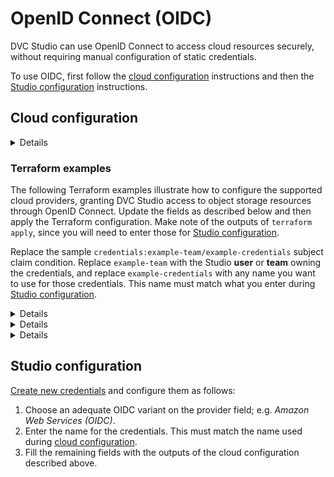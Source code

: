 # OpenID Connect (OIDC)

DVC Studio can use OpenID Connect to access cloud resources securely, without
requiring manual configuration of static credentials.

To use OIDC, first follow the [cloud configuration](#cloud-configuration)
instructions and then the [Studio configuration](#studio-configuration)
instructions.

## Cloud configuration

<details>

### Generic configuration details

- OpenID Connect Discovery URL:
  https://studio.dvc.ai/api/.well-known/openid-configuration

- Subject claim format: `credentials:{owner}/{name}` where `{owner}` is the name
  of the DVC Studio **user** or **team** owning the credentials, and `{name}` is
  the name of the DVC Studio
  [credentials](/doc/studio/user-guide/account-management#cloud-credentials).

</details>

### Terraform examples

The following Terraform examples illustrate how to configure the supported cloud
providers, granting DVC Studio access to object storage resources through OpenID
Connect. Update the fields as described below and then apply the Terraform
configuration. Make note of the outputs of `terraform apply`, since you will
need to enter those for [Studio configuration](#studio-configuration).

<admon type="tip">

Replace the sample `credentials:example-team/example-credentials` subject claim
condition. Replace `example-team` with the Studio **user** or **team** owning
the credentials, and replace `example-credentials` with any name you want to use
for those credentials. This name must match what you enter during
[Studio configuration](#studio-configuration).

</admon>

<details>

### Amazon Web Services

```hcl
terraform {
  required_providers {
    aws = {
      source  = "hashicorp/aws"
      version = "~> 4.16"
    }
  }

  required_version = ">= 1.2.0"
}

provider "aws" {
  region = "us-east-1"
}

locals {
  provider  = "studio.dvc.ai/api"
  condition = "credentials:example-team/example-credentials"
}

data "tls_certificate" "studio" {
  url = "https://${local.provider}"
}

data "aws_iam_policy_document" "studio_assume_role" {
  statement {
    effect  = "Allow"
    actions = ["sts:AssumeRoleWithWebIdentity"]

    principals {
      type        = "Federated"
      identifiers = [aws_iam_openid_connect_provider.studio.arn]
    }

    condition {
      test     = "ForAnyValue:StringLike"
      variable = "${aws_iam_openid_connect_provider.studio.url}:sub"
      values   = [local.condition]
    }
  }
}

data "aws_iam_policy_document" "studio" {
  statement {
    actions   = ["s3:*"]
    resources = ["*"]
  }
}

resource "aws_iam_openid_connect_provider" "studio" {
  url             = data.tls_certificate.studio.url
  client_id_list  = ["sts.amazonaws.com"]
  thumbprint_list = [data.tls_certificate.studio.certificates.0.sha1_fingerprint]
}

resource "aws_iam_role" "studio" {
  max_session_duration = 12 * 60 * 60 # 12 hours
  assume_role_policy   = data.aws_iam_policy_document.studio_assume_role.json

  inline_policy {
    name   = "studio"
    policy = data.aws_iam_policy_document.studio.json
  }
}

output "role_arn" {
  value = aws_iam_role.studio.arn
}
```

</details>
<details>

### Google Cloud

```hcl
terraform {
  required_providers {
    google = {
      source  = "hashicorp/google"
      version = "5.13.0"
    }
  }
}

provider "google" {
  project = "iterative-sandbox"
  region  = "us-central1"
}

locals {
  provider  = "studio.dvc.ai/api"
  condition = "credentials:example-team/example-credentials"
}

data "google_project" "current" {}

resource "google_project_organization_policy" "credential_lifetime_extension" {
  project    = data.google_project.current.project_id
  constraint = "constraints/iam.allowServiceAccountCredentialLifetimeExtension"

  list_policy {
    allow {
      all = true
    }
  }
}

resource "google_iam_workload_identity_pool" "studio" {
  workload_identity_pool_id = "iterative-studio"
}

resource "google_iam_workload_identity_pool_provider" "studio" {
  workload_identity_pool_provider_id = "studio"
  workload_identity_pool_id          = google_iam_workload_identity_pool.studio.workload_identity_pool_id

  attribute_mapping = {
    "google.subject" = "assertion.sub"
  }

  oidc {
    issuer_uri = "https://${local.provider}"
  }
}

resource "google_service_account" "studio" {
  account_id = "iterative-studio"
}

resource "google_service_account_iam_binding" "workload_identity_binding" {
  service_account_id = google_service_account.studio.name
  role               = "roles/iam.workloadIdentityUser"
  members            = ["principal://iam.googleapis.com/${google_iam_workload_identity_pool.studio.name}/subject/${local.condition}"]
}

resource "google_project_iam_member" "studio" {
  project = data.google_project.current.project_id
  role    = "roles/storage.admin"
  member  = "serviceAccount:${google_service_account.studio.email}"
}

output "workload_identity_provider" {
  value = google_iam_workload_identity_pool_provider.studio.name
}

output "service_account" {
  value = google_service_account.studio.email
}

output "project_id" {
  value = data.google_project.current.project_id
}
```

</details>
<details>

### Microsoft Azure

```hcl
terraform {
  required_providers {
    azurerm = {
      source  = "hashicorp/azurerm"
      version = "3.61.0"
    }
    azuread = {
      source  = "hashicorp/azuread"
      version = "2.30.0"
    }
  }
}

provider "azuread" {}

provider "azurerm" {
  features {}
}

locals {
  provider  = "studio.dvc.ai/api"
  condition = "credentials:example-team/example-credentials"
}

data "azuread_client_config" "current" {}
data "azurerm_subscription" "current" {}

resource "azuread_application" "studio" {
  display_name = "studio"

  api {
    requested_access_token_version = 2
  }
}

resource "azuread_service_principal" "studio" {
  client_id = azuread_application.studio.client_id
  owners    = [data.azuread_client_config.current.object_id]
}

resource "azuread_application_federated_identity_credential" "studio" {
  application_id = azuread_application.studio.id
  display_name   = azuread_application.studio.display_name
  audiences      = ["api://AzureADTokenExchange"]
  issuer         = "https://${local.provider}"
  subject        = local.condition
}

resource "azurerm_role_definition" "studio" {
  name  = azuread_application.studio.display_name
  scope = data.azurerm_subscription.current.id

  permissions {
    actions = [
      "Microsoft.Storage/storageAccounts/listKeys/action",
      "Microsoft.Storage/storageAccounts/read",
    ]
  }
}

resource "azurerm_role_assignment" "studio" {
  name               = azurerm_role_definition.studio.role_definition_id
  scope              = data.azurerm_subscription.current.id
  role_definition_id = azurerm_role_definition.studio.role_definition_resource_id
  principal_id       = azuread_service_principal.studio.object_id
}

output "azure_subscription_id" {
  value = basename(data.azurerm_subscription.current.id)
}

output "azure_tenant_id" {
  value = data.azurerm_subscription.current.tenant_id
}

output "azure_client_id" {
  value = azuread_application.studio.client_id
}
```

</details>

## Studio configuration

[Create new credentials](/doc/studio/user-guide/account-management#cloud-credentials)
and configure them as follows:

1. Choose an adequate OIDC variant on the provider field; e.g. _Amazon Web
   Services (OIDC)_.
2. Enter the name for the credentials. This must match the name used during
   [cloud configuration](#cloud-configuration).
3. Fill the remaining fields with the outputs of the cloud configuration
   described above.
